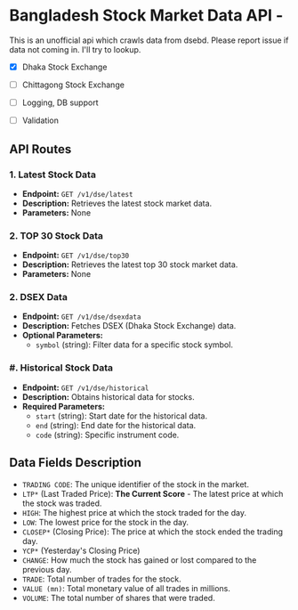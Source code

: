 # Bangladesh Stock Market Data API - 

This is an unofficial api which crawls data from dsebd. Please report issue if data not coming in. I'll try to lookup.

- [x] Dhaka Stock Exchange

- [ ] Chittagong Stock Exchange

- [ ] Logging, DB support

- [ ] Validation
## API Routes

### 1. Latest Stock Data
- **Endpoint:** `GET /v1/dse/latest`
- **Description:** Retrieves the latest stock market data.
- **Parameters:** None

### 2. TOP 30 Stock Data
- **Endpoint:** `GET /v1/dse/top30`
- **Description:** Retrieves the latest top 30 stock market data.
- **Parameters:** None

### 2. DSEX Data
- **Endpoint:** `GET /v1/dse/dsexdata`
- **Description:** Fetches DSEX (Dhaka Stock Exchange) data.
- **Optional Parameters:**
  - `symbol` (string): Filter data for a specific stock symbol.

### #. Historical Stock Data
- **Endpoint:** `GET /v1/dse/historical`
- **Description:** Obtains historical data for stocks.
- **Required Parameters:**
  - `start` (string): Start date for the historical data.
  - `end` (string): End date for the historical data.
  - `code` (string): Specific instrument code.
  

## Data Fields Description

- `TRADING CODE`: The unique identifier of the stock in the market.
- `LTP*` (Last Traded Price): **The Current Score** - The latest price at which the stock was traded.
- `HIGH`:  The highest price at which the stock traded for the day.
- `LOW`: The lowest price for the stock in the day.
- `CLOSEP*` (Closing Price): The price at which the stock ended the trading day.
- `YCP*` (Yesterday's Closing Price)
- `CHANGE`: How much the stock has gained or lost compared to the previous day.
- `TRADE`: Total number of trades for the stock.
- `VALUE (mn)`: Total monetary value of all trades in millions.
- `VOLUME`: The total number of shares that were traded.

